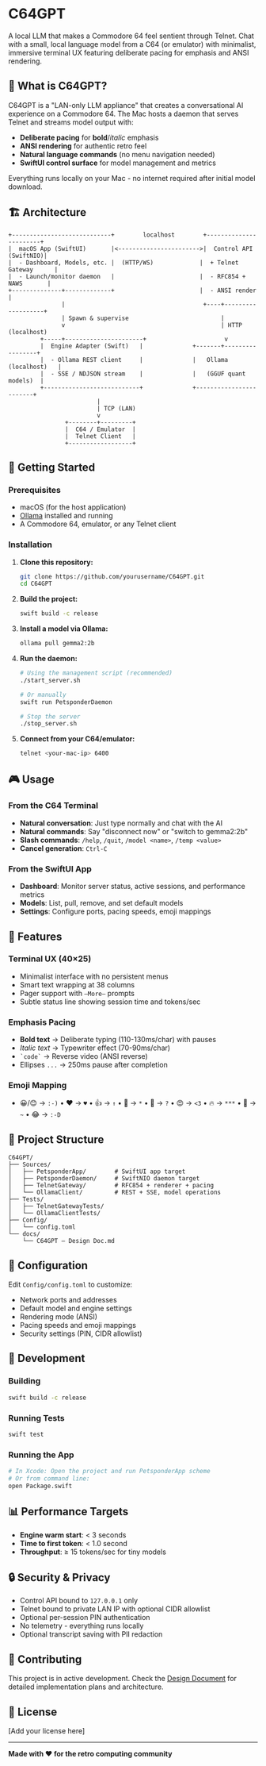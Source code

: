 # C64GPT

A local LLM that makes a Commodore 64 feel sentient through Telnet. Chat with a small, local language model from a C64 (or emulator) with minimalist, immersive terminal UX featuring deliberate pacing for emphasis and ANSI rendering.

## 🎯 What is C64GPT?

C64GPT is a "LAN-only LLM appliance" that creates a conversational AI experience on a Commodore 64. The Mac hosts a daemon that serves Telnet and streams model output with:

- **Deliberate pacing** for **bold**/*italic* emphasis
- **ANSI rendering** for authentic retro feel
- **Natural language commands** (no menu navigation needed)
- **SwiftUI control surface** for model management and metrics

Everything runs locally on your Mac - no internet required after initial model download.

## 🏗️ Architecture

```
+----------------------------+        localhost        +-----------------------+
|  macOS App (SwiftUI)       |<----------------------->|  Control API (SwiftNIO)|
|  - Dashboard, Models, etc. |  (HTTP/WS)             |  + Telnet Gateway      |
|  - Launch/monitor daemon   |                        |  - RFC854 + NAWS       |
+--------------+-------------+                        |  - ANSI render |
               |                                       +----+-------------------+
               | Spawn & supervise                          |
               v                                            | HTTP (localhost)
         +-----+----------------------+                      v
         |  Engine Adapter (Swift)   |              +-------+-----------------+
         |  - Ollama REST client     |              |   Ollama (localhost)   |
         |  - SSE / NDJSON stream    |              |   (GGUF quant models)  |
         +---------------------------+              +------------------------+
                         |
                         | TCP (LAN)
                         v
                +--------+---------+
                |  C64 / Emulator  |
                |  Telnet Client   |
                +------------------+
```

## 🚀 Getting Started

### Prerequisites

- macOS (for the host application)
- [Ollama](https://ollama.ai/) installed and running
- A Commodore 64, emulator, or any Telnet client

### Installation

1. **Clone this repository:**
   ```bash
   git clone https://github.com/yourusername/C64GPT.git
   cd C64GPT
   ```

2. **Build the project:**
   ```bash
   swift build -c release
   ```

3. **Install a model via Ollama:**
   ```bash
   ollama pull gemma2:2b
   ```

4. **Run the daemon:**
   ```bash
   # Using the management script (recommended)
   ./start_server.sh
   
   # Or manually
   swift run PetsponderDaemon
   
   # Stop the server
   ./stop_server.sh
   ```

5. **Connect from your C64/emulator:**
   ```bash
   telnet <your-mac-ip> 6400
   ```

## 🎮 Usage

### From the C64 Terminal

- **Natural conversation**: Just type normally and chat with the AI
- **Natural commands**: Say "disconnect now" or "switch to gemma2:2b"
- **Slash commands**: `/help`, `/quit`, `/model <name>`, `/temp <value>`
- **Cancel generation**: `Ctrl-C`

### From the SwiftUI App

- **Dashboard**: Monitor server status, active sessions, and performance metrics
- **Models**: List, pull, remove, and set default models
- **Settings**: Configure ports, pacing speeds, emoji mappings

## 🎨 Features

### Terminal UX (40×25)
- Minimalist interface with no persistent menus
- Smart text wrapping at 38 columns
- Pager support with `—More—` prompts
- Subtle status line showing session time and tokens/sec

### Emphasis Pacing
- **Bold text** → Deliberate typing (110-130ms/char) with pauses
- *Italic text* → Typewriter effect (70-90ms/char)
- `` `code` `` → Reverse video (ANSI reverse)
- Ellipses `...` → 250ms pause after completion

### Emoji Mapping
- 😀/😊 → `:-)` • ❤️ → `♥` • 👍 → `↑` • 🎉 → `*` • 🤔 → `?` • 😍 → `<3` • 🔥 → `***` • 👋 → `~` • 😂 → `:-D`

## 📁 Project Structure

```
C64GPT/
├── Sources/
│   ├── PetsponderApp/        # SwiftUI app target
│   ├── PetsponderDaemon/     # SwiftNIO daemon target
│   ├── TelnetGateway/        # RFC854 + renderer + pacing
│   └── OllamaClient/         # REST + SSE, model operations
├── Tests/
│   ├── TelnetGatewayTests/
│   └── OllamaClientTests/
├── Config/
│   └── config.toml
└── docs/
    └── C64GPT — Design Doc.md
```

## 🔧 Configuration

Edit `Config/config.toml` to customize:

- Network ports and addresses
- Default model and engine settings
- Rendering mode (ANSI)
- Pacing speeds and emoji mappings
- Security settings (PIN, CIDR allowlist)

## 🧪 Development

### Building
```bash
swift build -c release
```

### Running Tests
```bash
swift test
```

### Running the App
```bash
# In Xcode: Open the project and run PetsponderApp scheme
# Or from command line:
open Package.swift
```

## 📊 Performance Targets

- **Engine warm start**: < 3 seconds
- **Time to first token**: < 1.0 second
- **Throughput**: ≥ 15 tokens/sec for tiny models

## 🔒 Security & Privacy

- Control API bound to `127.0.0.1` only
- Telnet bound to private LAN IP with optional CIDR allowlist
- Optional per-session PIN authentication
- No telemetry - everything runs locally
- Optional transcript saving with PII redaction

## 🤝 Contributing

This project is in active development. Check the [Design Document](docs/C64GPT%20—%20Design%20Doc.md) for detailed implementation plans and architecture.

## 📄 License

[Add your license here]

---

**Made with ❤️ for the retro computing community**
